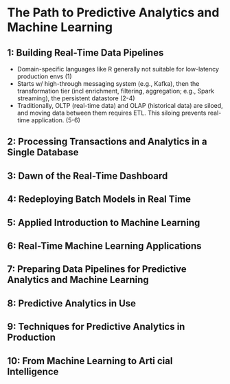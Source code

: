# The Path to Predictive Analytics and Machine Learning

## 1: Building Real-Time Data Pipelines

* Domain-specific languages like R generally not suitable for low-latency production envs (1)
* Starts w/ high-through messaging system (e.g., Kafka), then the transformation tier (incl enrichment, filtering, aggregation; e.g., Spark streaming), the persistent datastore (2-4)
* Traditionally, OLTP (real-time data) and OLAP (historical data) are siloed, and moving data between them requires ETL. This siloing prevents real-time application. (5-6)

## 2: Processing Transactions and Analytics in a Single Database

## 3: Dawn of the Real-Time Dashboard

## 4: Redeploying Batch Models in Real Time

## 5: Applied Introduction to Machine Learning

## 6: Real-Time Machine Learning Applications

## 7: Preparing Data Pipelines for Predictive Analytics and Machine Learning

## 8: Predictive Analytics in Use

## 9: Techniques for Predictive Analytics in Production

## 10: From Machine Learning to Arti cial Intelligence
